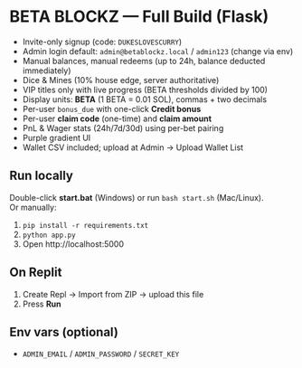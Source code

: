 # BETA BLOCKZ — Full Build (Flask)
- Invite-only signup (code: `DUKESLOVESCURRY`)
- Admin login default: `admin@betablockz.local` / `admin123` (change via env)
- Manual balances, manual redeems (up to 24h, balance deducted immediately)
- Dice & Mines (10% house edge, server authoritative)
- VIP titles only with live progress (BETA thresholds divided by 100)
- Display units: **BETA** (1 BETA = 0.01 SOL), commas + two decimals
- Per-user `bonus_due` with one-click **Credit bonus**
- Per-user **claim code** (one-time) and **claim amount**
- PnL & Wager stats (24h/7d/30d) using per-bet pairing
- Purple gradient UI
- Wallet CSV included; upload at Admin → Upload Wallet List

## Run locally
Double-click **start.bat** (Windows) or run `bash start.sh` (Mac/Linux).  
Or manually:  
1) `pip install -r requirements.txt`  
2) `python app.py`  
3) Open http://localhost:5000

## On Replit
1) Create Repl → Import from ZIP → upload this file  
2) Press **Run**

## Env vars (optional)
- `ADMIN_EMAIL` / `ADMIN_PASSWORD` / `SECRET_KEY`
